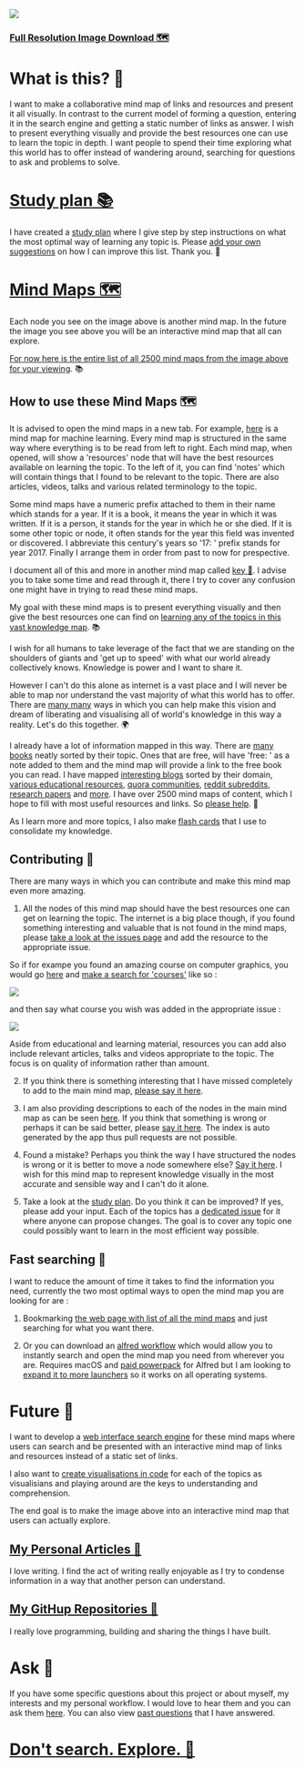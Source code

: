![](http://i.imgur.com/XAwsxo3.jpg)

### [Full Resolution Image Download 🗺️](https://dl.dropbox.com/s/73fk6tccn37ko9i/research.png?dl=1)

# What is this? 🎈

I want to make a collaborative mind map of links and resources and present it all visually. In contrast to the current model of forming a question, entering it in the search engine and getting a static number of links as answer. I wish to present everything visually and provide the best resources one can use to learn the topic in depth. I want people to spend their time exploring what this world has to offer instead of wandering around, searching for questions to ask and problems to solve.

# [Study plan 📚](https://github.com/nikitavoloboev/knowledge-map/tree/master/study-plan#study-plan-for-learning-anything)

I have created a [study plan](https://github.com/nikitavoloboev/knowledge-map/tree/master/study-plan#study-plan-for-learning-anything) where I give step by step instructions on what the most optimal way of learning any topic is. Please [add your own suggestions](https://github.com/nikitavoloboev/knowledge-map#contributing-) on how I can improve this list. Thank you. 💙

# [Mind Maps 🗺️](http://nikitavoloboev.xyz/knowledge-map/mindmaps/)

Each node you see on the image above is another mind map. In the future the image you see above you will be an interactive mind map that all can explore.

[For now here is the entire list of all 2500 mind maps from the image above for your viewing](http://nikitavoloboev.xyz/knowledge-map/mindmaps/). 📚


## How to use these Mind Maps 🗺️

It is advised to open the mind maps in a new tab. For example, [here](https://my.mindnode.com/zB6jcZpgGYqpGBfys7LXzBaej8qgUBwAo7kJssze#645.0,-1695.8,0) is a mind map for machine learning. Every mind map is structured in the same way where everything is to be read from left to right. Each mind map, when opened, will show a 'resources' node that will have the best resources available on learning the topic. To the left of it, you can find 'notes' which will contain things that I found to be relevant to the topic. There are also articles, videos, talks and various related terminology to the topic. 

Some mind maps have a numeric prefix attached to them in their name which stands for a year. If it is a book, it means the year in which it was written. If it is a person, it stands for the year in which he or she died. If it is some other topic or node, it often stands for the year this field was invented or discovered. I abbreviate this century's years so '17: ' prefix stands for year 2017. Finally I arrange them in order from past to now for prespective.

I document all of this and more in another mind map called [key 🔑](https://my.mindnode.com/Bd58ktc865sQoUvu6VyFYzYun87VmKseGhKNxp4q#-3839.8,-932.1,2). I advise you to take some time and read through it, there I try to cover any confusion one might have in trying to read these mind maps.

My goal with these mind maps is to present everything visually and then give the best resources one can find on [learning any of the topics in this vast knowledge map](https://my.mindnode.com/KdeMPbxs8KPixsa5YUq5cphqJnQg81vpHaXcDX2i#-178.7,-705.4,2). 📚

I wish for all humans to take leverage of the fact that we are standing on the shoulders of giants and 'get up to speed' with what our world already collectively knows. Knowledge is power and I want to share it. 

However I can't do this alone as internet is a vast place and I will never be able to map nor understand the vast majority of what this world has to offer. There are [many many](https://github.com/nikitavoloboev/knowledge-map#contributing-) ways in which you can help make this vision and dream of liberating and visualising all of world's knowledge in this way a reality. Let's do this together. 🌍

I already have a lot of information mapped in this way. There are [many books](https://github.com/nikitavoloboev/knowledge-map/tree/master/mindmaps#books) neatly sorted by their topic. Ones that are free, will have 'free: ' as a note added to them and the mind map will provide a link to the free book you can read. I have mapped [interesting blogs](https://my.mindnode.com/Lr33AxQg1yTrPzYJrAbFD7E6Wr7cM6YyoUfXaEzp#-1159.6,-2258.0,-3) sorted by their domain, [various educational resources](https://my.mindnode.com/grxeQCnT6VCEMqQRTLes5zRcpaBax6Ejr51Dbsos#781.5,-705.4,0), [quora communities](https://my.mindnode.com/podGZSe7quPx5sFTPiEYugDpLBKVpVJsP9gPucdu#924.1,483.3,0), [reddit subreddits](https://my.mindnode.com/7GcutaqJUbnUuyjRsopqkPhyaaNa1BMmhao6pbf8#-634.8,-478.1,2), [research papers](https://github.com/nikitavoloboev/knowledge-map/tree/master/mindmaps#research-papers-) and [more](http://nikitavoloboev.xyz/knowledge-map/mindmaps/). I have over 2500 mind maps of content, which I hope to fill with most useful resources and links. So [please help](https://github.com/nikitavoloboev/knowledge-map#contributing-). 💙

As I learn more and more topics, I also make [flash cards](https://github.com/nikitavoloboev/research/tree/master/anki) that I use to consolidate my knowledge. 

## Contributing 🎉

There are many ways in which you can contribute and make this mind map even more amazing.

1. All the nodes of this mind map should have the best resources one can get on learning the topic. The internet is a big place though, if you found something interesting and valuable that is not found in the mind maps, please [take a look at the issues page](https://github.com/nikitavoloboev/knowledge-map/issues?q=is%3Aopen+is%3Aissue+label%3Aresources) and add the resource to the appropriate issue. 

So if for exampe you found an amazing course on computer graphics, you would go [here](https://github.com/nikitavoloboev/knowledge-map/issues/) and [make a search for 'courses'](https://github.com/nikitavoloboev/knowledge-map/issues?utf8=✓&q=is%3Aissue%20is%3Aopen%20course) like so : 

![](http://i.imgur.com/mnIQqTu.png)

and then say what course you wish was added in the appropriate issue :

![](http://i.imgur.com/VRGD844.png)


Aside from educational and learning material, resources you can add also include relevant articles, talks and videos appropriate to the topic. The focus is on quality of information rather than amount.

2. If you think there is something interesting that I have missed completely to add to the main mind map, [please say it here](https://github.com/nikitavoloboev/knowledge-map/issues/14). 

3. I am also providing descriptions to each of the nodes in the main mind map as can be seen [here](http://nikitavoloboev.xyz/knowledge-map/mindmaps/). If you think that something is wrong or perhaps it can be said better, please [say it here](https://github.com/nikitavoloboev/knowledge-map/issues/15). The index is auto generated by the app thus pull requests are not possible.

4. Found a mistake? Perhaps you think the way I have structured the nodes is wrong or it is better to move a node somewhere else? [Say it here](https://github.com/nikitavoloboev/knowledge-map/issues/14). I wish for this mind map to represent knowledge visually in the most accurate and sensible way and I can't do it alone. 

5. Take a look at the [study plan](https://github.com/nikitavoloboev/knowledge-map/tree/master/study-plan#study-plan-for-learning-anything). Do you think it can be improved? If yes, please add your input. Each of the topics has a [dedicated issue](https://github.com/nikitavoloboev/knowledge-map/issues?q=is%3Aopen+is%3Aissue+label%3Astudy-plan) for it where anyone can propose changes. The goal is to cover any topic one could possibly want to learn in the most efficient way possible.

## Fast searching 🔎

I want to reduce the amount of time it takes to find the information you need, currently the two most optimal ways to open the mind map you are looking for are :

1. Bookmarking [the web page with list of all the mind maps](http://nikitavoloboev.xyz/knowledge-map/mindmaps/) and just searching for what you want there.

2. Or you can download an [alfred workflow](https://github.com/nikitavoloboev/alfred-knowledge-map) which would allow you to instantly search and open the mind map you need from wherever you are. Requires macOS and [paid powerpack](https://www.alfredapp.com/powerpack/) for Alfred but I am looking to [expand it to more launchers](https://github.com/nikitavoloboev/alfred-knowledge-map#contribute-) so it works on all operating systems.

# Future 🚀

I want to develop a [web interface search engine](https://github.com/nikitavoloboev/knowledge-map-search-engine) for these mind maps where users can search and be presented with an interactive mind map of links and resources instead of a static set of links.

I also want to [create visualisations in code](https://github.com/nikitavoloboev/knowledge-map-code) for each of the topics as visualisians and playing around are the keys to understanding and comprehension. 

The end goal is to make the image above into an interactive mind map that users can actually explore.

## [My Personal Articles 📖](https://my.mindnode.com/aMjDG6PmWaH8zKmTmxoTzLvXSgysdi1nBiRYuVnd)
I love writing. I find the act of writing really enjoyable as I try to condense information in a way that another person can understand. 

## [My GitHup Repositories 👾](https://my.mindnode.com/47Fqmxya1dst3tfubcxAFoFmepQuxpsKCXPemds8)

I really love programming, building and sharing the things I have built. 

 
# Ask 💬
If you have some specific questions about this project or about myself, my interests and my personal workflow. I would love to hear them and you can ask them [here](https://github.com/nikitavoloboev/ama/issues/new). You can also view [past questions](https://github.com/nikitavoloboev/ama/issues?q=is%3Aissue+is%3Aclosed) that I have answered. 

# [**Don't search. Explore.** 🎊](http://nikitavoloboev.xyz/knowledge-map/mindmaps/)

